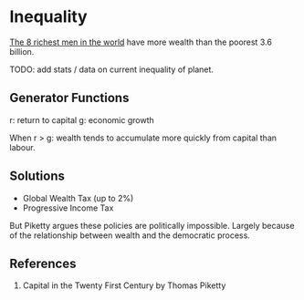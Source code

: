 # Inequality

[The 8 richest men in the world][1] have more wealth than the poorest 3.6 billion.

TODO: add stats / data on current inequality of planet.

## Generator Functions
r: return to capital
g: economic growth

When r \> g: wealth tends to accumulate more quickly from capital than labour.

## Solutions
+ Global Wealth Tax (up to 2%)
+ Progressive Income Tax

But Piketty argues these policies are politically impossible. Largely because of the relationship between wealth and the democratic process.

## References
1. Capital in the Twenty First Century by Thomas Piketty

[1]:	https://www.oxfam.org/en/pressroom/pressreleases/2017-01-16/just-8-men-own-same-wealth-half-world